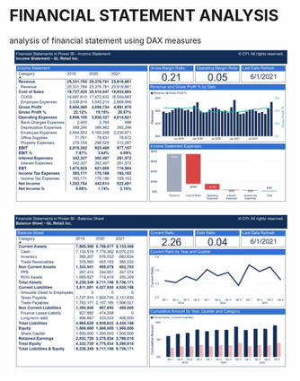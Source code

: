 # FINANCIAL STATEMENT ANALYSIS
analysis of financial statement using DAX measures
![jpg](https://github.com/chidijacob/financial_statement_analysis/blob/main/income_statement.jpg)
![jpg](https://github.com/chidijacob/financial_statement_analysis/blob/main/balance_sheet.jpg)

